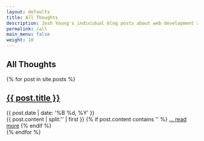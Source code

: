 ```yaml
---
layout: defaults
title: All Thoughts
description: Josh Young's individual blog posts about web development and programming
permalink: /all
main_menu: false
weight: 10
---
```


<section class='thoughts'>
  <div class='inner-section'>
    <h2 class='thought'>All Thoughts</h2>
    {% for post in site.posts %}
      <article>
        <h2><a href='{{ post.url }}'>{{ post.title }}</a></h2>
        <div class='date'>{{ post.date | date: '%B %d, %Y' }}</div>
          {{ post.content | split:'<!--more-->' | first }}
          {% if post.content contains '<!--more-->' %}
          <a href='{{ post.url }}'>... read more</a>
          {% endif %}
      </article>
    {% endfor %}
  </div><!-- inner-section -->
</section>